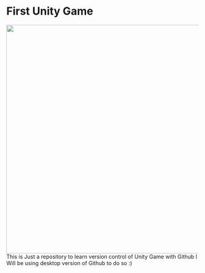 <p> <h1> First Unity Game </h1></p>
<img align="right" width="600" src="https://assets.reedpopcdn.com/unity-logo_teCooZK.jpg/BROK/thumbnail/1600x900/format/jpg/quality/80/unity-logo_teCooZK.jpg">
<p> This is Just a repository to learn version control of Unity Game with Github I Will be using desktop version of Github to do so :) </p>
